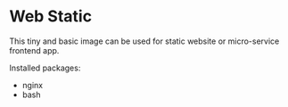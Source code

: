 # Web Static

This tiny and basic image can be used for static website or micro-service frontend app.

Installed packages:

- nginx
- bash
